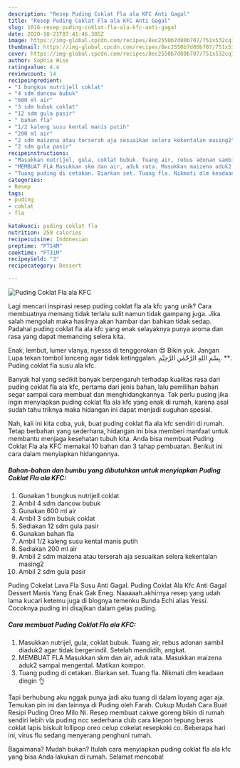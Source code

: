 ```yaml
---
description: "Resep Puding Coklat Fla ala KFC Anti Gagal"
title: "Resep Puding Coklat Fla ala KFC Anti Gagal"
slug: 1016-resep-puding-coklat-fla-ala-kfc-anti-gagal
date: 2020-10-21T07:41:46.385Z
image: https://img-global.cpcdn.com/recipes/8ec2550b7d80b707/751x532cq70/puding-coklat-fla-ala-kfc-foto-resep-utama.jpg
thumbnail: https://img-global.cpcdn.com/recipes/8ec2550b7d80b707/751x532cq70/puding-coklat-fla-ala-kfc-foto-resep-utama.jpg
cover: https://img-global.cpcdn.com/recipes/8ec2550b7d80b707/751x532cq70/puding-coklat-fla-ala-kfc-foto-resep-utama.jpg
author: Sophia Wise
ratingvalue: 4.4
reviewcount: 14
recipeingredient:
- "1 bungkus nutrijell coklat"
- "4 sdm dancow bubuk"
- "600 ml air"
- "3 sdm bubuk coklat"
- "12 sdm gula pasir"
- " bahan fla"
- "1/2 kaleng susu kental manis putih"
- "200 ml air"
- "2 sdm maizena atau terserah aja sesuaikan selera kekentalan masing2"
- "2 sdm gula pasir"
recipeinstructions:
- "Masukkan nutrijel, gula, coklat bubuk. Tuang air, rebus adonan sambil diaduk2 agar tidak bergerindil. Setelah mendidih, angkat."
- "MEMBUAT FLA Masukkan skm dan air, aduk rata. Masukkan maizena aduk2 sampai mengental. Matikan kompor."
- "Tuang puding di cetakan. Biarkan set. Tuang fla. Nikmati dlm keadaan dingin 👌"
categories:
- Resep
tags:
- puding
- coklat
- fla

katakunci: puding coklat fla 
nutrition: 259 calories
recipecuisine: Indonesian
preptime: "PT14M"
cooktime: "PT31M"
recipeyield: "3"
recipecategory: Dessert

---
```



![Puding Coklat Fla ala KFC](https://img-global.cpcdn.com/recipes/8ec2550b7d80b707/751x532cq70/puding-coklat-fla-ala-kfc-foto-resep-utama.jpg)

Lagi mencari inspirasi resep puding coklat fla ala kfc yang unik? Cara membuatnya memang tidak terlalu sulit namun tidak gampang juga. Jika salah mengolah maka hasilnya akan hambar dan bahkan tidak sedap. Padahal puding coklat fla ala kfc yang enak selayaknya punya aroma dan rasa yang dapat memancing selera kita.

Enak, lembut, lumer vlanya, nyesss di tenggorokan 😍 Bikin yuk. Jangan Lupa tekan tombol lonceng agar tidak ketinggalan. بِسْمِ اللهِ الرَّحْمٰنِ الرَّحِيْمِ. **. Puding coklat fla susu ala kfc.

Banyak hal yang sedikit banyak berpengaruh terhadap kualitas rasa dari puding coklat fla ala kfc, pertama dari jenis bahan, lalu pemilihan bahan segar sampai cara membuat dan menghidangkannya. Tak perlu pusing jika ingin menyiapkan puding coklat fla ala kfc yang enak di rumah, karena asal sudah tahu triknya maka hidangan ini dapat menjadi suguhan spesial.


Nah, kali ini kita coba, yuk, buat puding coklat fla ala kfc sendiri di rumah. Tetap berbahan yang sederhana, hidangan ini bisa memberi manfaat untuk membantu menjaga kesehatan tubuh kita. Anda bisa membuat Puding Coklat Fla ala KFC memakai 10 bahan dan 3 tahap pembuatan. Berikut ini cara dalam menyiapkan hidangannya.

<!--inarticleads1-->

##### Bahan-bahan dan bumbu yang dibutuhkan untuk menyiapkan Puding Coklat Fla ala KFC:

1. Gunakan 1 bungkus nutrijell coklat
1. Ambil 4 sdm dancow bubuk
1. Gunakan 600 ml air
1. Ambil 3 sdm bubuk coklat
1. Sediakan 12 sdm gula pasir
1. Gunakan  bahan fla
1. Ambil 1/2 kaleng susu kental manis putih
1. Sediakan 200 ml air
1. Ambil 2 sdm maizena atau terserah aja sesuaikan selera kekentalan masing2
1. Ambil 2 sdm gula pasir


Puding Cokelat Lava Fla Susu Anti Gagal. Puding Coklat Ala Kfc Anti Gagal Dessert Manis Yang Enak Gak Eneg. Naaaaah.akhirnya resep yang udah lama kucari ketemu juga di blognya temenku Bunda Echi alias Yessi. Cocoknya puding ini disajikan dalam gelas puding. 

<!--inarticleads2-->

##### Cara membuat Puding Coklat Fla ala KFC:

1. Masukkan nutrijel, gula, coklat bubuk. Tuang air, rebus adonan sambil diaduk2 agar tidak bergerindil. Setelah mendidih, angkat.
1. MEMBUAT FLA Masukkan skm dan air, aduk rata. Masukkan maizena aduk2 sampai mengental. Matikan kompor.
1. Tuang puding di cetakan. Biarkan set. Tuang fla. Nikmati dlm keadaan dingin 👌


Tapi berhubung aku nggak punya jadi aku tuang di dalam loyang agar aja. Temukan pin ini dan lainnya di Puding oleh Farah. Cukup Mudah Cara Buat Resipi Puding Oreo Milo Ni. Resep membuat cakwe goreng bikin di rumah sendiri lebih vla puding ncc sederhana club cara klepon tepung beras coklat lapis biskuit lollipop oreo celup cokelat resepkoki co. Beberapa hari ini, virus flu sedang menyerang penghuni rumah. 

Bagaimana? Mudah bukan? Itulah cara menyiapkan puding coklat fla ala kfc yang bisa Anda lakukan di rumah. Selamat mencoba!
